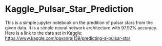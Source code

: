 # Kaggle_Pulsar_Star_Prediction
This is a simple jupyter notebook on the predition of pulsar stars from the given data. It is a simple neural network architecture with 97.92% accuracy.
Here is a link to the data set in Kaggle: https://www.kaggle.com/pavanraj159/predicting-a-pulsar-star
